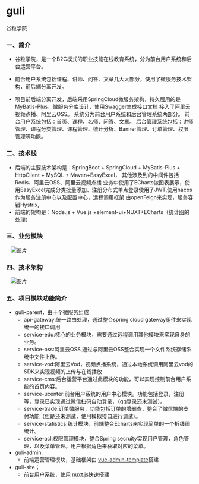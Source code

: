 # guli
谷粒学院

### 一、简介

- 谷粒学院，是一个B2C模式的职业技能在线教育系统，分为前台用户系统和后台运营平台。

 - 前台用户系统包括课程、讲师、问答、文章几大大部分，使用了微服务技术架构，前后端分离开发。 

 - 项目前后端分离开发，后端采用SpringCloud微服务架构，持久层用的是MyBatis-Plus，微服务分库设计，使用Swagger生成接口文档 接入了阿里云视频点播、阿里云OSS。 系统分为前台用户系统和后台管理系统两部分。 前台用户系统包括：首页、课程、名师、问答、文章。 后台管理系统包括：讲师管理、课程分类管理、课程管理、统计分析、Banner管理、订单管理、权限管理等功能。
### 二、技术栈
 - 后端的主要技术架构是：SpringBoot + SpringCloud + MyBatis-Plus + HttpClient + MySQL + Maven+EasyExcel，
 其他涉及到的中间件包括Redis、阿里云OSS、阿里云视频点播 业务中使用了ECharts做图表展示，使用EasyExcel完成分类批量添加、注册分布式单点登录使用了JWT,使用nacos作为服务注册中心以及配置中心，远程调用框架
 由openFeign来实现，服务容错Hystrix,
 - 前端的架构是：Node.js + Vue.js +element-ui+NUXT+ECharts（统计图的处理） 
### 三、业务模块
 &nbsp;&nbsp; ![图片](https://user-images.githubusercontent.com/64575645/126060216-117961cb-a51d-4ffc-8669-b077dae260b0.png)
### 四、技术架构
 &nbsp;&nbsp; ![图片](https://user-images.githubusercontent.com/64575645/126060263-ee2eb7c0-12ab-444e-af38-a4a6f209265e.png)

### 五、项目模块功能简介
 - guli-parent，由十个微服务组成
   - api-gateway:统一路由处理，通过整合spring cloud gateway组件来实现统一的接口调用
   - service-edu:核心的业务模块，需要通过远程调用其他模块来实现自身的业务。
   - service-oss:阿里云OSS,通过与阿里云OSS整合实现一个文件系统存储系统中文件上传。
   - service-vod:阿里云Vod，视频点播系统，通过本地系统调用阿里云vod的SDK来实现视频的上传与在线播放
   - service-cms:后台运营平台通过此模块的功能，可以实现控制前台用户系统的首页内容。
   - service-ucenter:前台用户系统的用户中心模块。功能包括登录，注册等，登录已实现通过微信扫码自动登录，（qq登录还未测试）。
   - service-trade:订单微服务，功能包括订单的增删查，整合了微信端的支付功能（但是还未测试，使用模拟接口进行调试）。
   - service-statistics:统计模块，前端整合Echarts来实现简单的一个折线图统计。
   - service-acl:权限管理模块，整合Spring secruity实现用户管理，角色管理，以及菜单管理。用户根据角色来获取对应的菜单。
 - guli-admin:
   - 前端运营管理模块，基础框架由 [vue-admin-template](http://panjiachen.github.io/vue-admin-template)搭建
 - guli-site；
   - 前台用户系统，使用 [nuxt.js](https://www.nuxtjs.cn/)快速搭建
